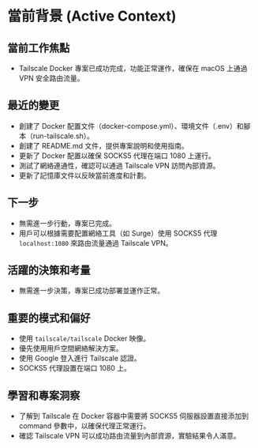# 當前背景 (Active Context)

## 當前工作焦點
- Tailscale Docker 專案已成功完成，功能正常運作，確保在 macOS 上通過 VPN 安全路由流量。

## 最近的變更
- 創建了 Docker 配置文件（docker-compose.yml）、環境文件（.env）和腳本（run-tailscale.sh）。
- 創建了 README.md 文件，提供專案說明和使用指南。
- 更新了 Docker 配置以確保 SOCKS5 代理在端口 1080 上運行。
- 測試了網絡連通性，確認可以通過 Tailscale VPN 訪問內部資源。
- 更新了記憶庫文件以反映當前進度和計劃。

## 下一步
- 無需進一步行動，專案已完成。
- 用戶可以根據需要配置網絡工具（如 Surge）使用 SOCKS5 代理 `localhost:1080` 來路由流量通過 Tailscale VPN。

## 活躍的決策和考量
- 無需進一步決策，專案已成功部署並運作正常。

## 重要的模式和偏好
- 使用 `tailscale/tailscale` Docker 映像。
- 優先使用用戶空間網絡解決方案。
- 使用 Google 登入進行 Tailscale 認證。
- SOCKS5 代理設置在端口 1080 上。

## 學習和專案洞察
- 了解到 Tailscale 在 Docker 容器中需要將 SOCKS5 伺服器設置直接添加到 command 參數中，以確保代理正常運行。
- 確認 Tailscale VPN 可以成功路由流量到內部資源，實驗結果令人滿意。
